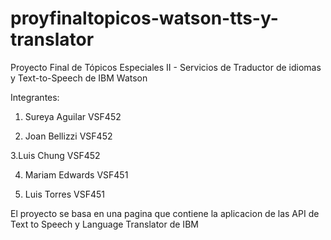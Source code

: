 # proyfinaltopicos-watson-tts-y-translator
Proyecto Final de Tópicos Especiales II - Servicios de Traductor de idiomas y Text-to-Speech de IBM Watson

Integrantes: 

1. Sureya Aguilar VSF452 

2. Joan Bellizzi VSF452 

3.Luis Chung VSF452 

4. Mariam Edwards VSF451 

5. Luis Torres VSF451

El proyecto se basa en una pagina que contiene la aplicacion de las API de Text to Speech y Language Translator de IBM 
